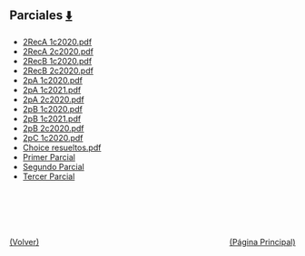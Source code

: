 
<html>
<body>
<h2>Parciales <a href="https://downgit.github.io/#/home?url=https://github.com/Apuntes-FIUBA/Apuntes-Electronica/tree/main/82 - Física/8201 - Fisica I/Examenes/Parciales" style="font-size:20px">  ⬇️ </a></h2>
<ul>
    <li><a href="2RecA 1c2020.pdf">2RecA 1c2020.pdf</a></li>
    <li><a href="2RecA 2c2020.pdf">2RecA 2c2020.pdf</a></li>
    <li><a href="2RecB 1c2020.pdf">2RecB 1c2020.pdf</a></li>
    <li><a href="2RecB 2c2020.pdf">2RecB 2c2020.pdf</a></li>
    <li><a href="2pA 1c2020.pdf">2pA 1c2020.pdf</a></li>
    <li><a href="2pA 1c2021.pdf">2pA 1c2021.pdf</a></li>
    <li><a href="2pA 2c2020.pdf">2pA 2c2020.pdf</a></li>
    <li><a href="2pB 1c2020.pdf">2pB 1c2020.pdf</a></li>
    <li><a href="2pB 1c2021.pdf">2pB 1c2021.pdf</a></li>
    <li><a href="2pB 2c2020.pdf">2pB 2c2020.pdf</a></li>
    <li><a href="2pC 1c2020.pdf">2pC 1c2020.pdf</a></li>
    <li><a href="Choice resueltos.pdf">Choice resueltos.pdf</a></li>
    <li><a href="Primer Parcial">Primer Parcial</a></li>
    <li><a href="Segundo Parcial">Segundo Parcial</a></li>
    <li><a href="Tercer Parcial">Tercer Parcial</a></li>
</ul>
</body>
</html>



<br><br><br><br><br><a href="../" style="float: left">(Volver)</a> <a href="https://apuntes-fiuba.github.io/Apuntes-Electronica" style="float: right">(Página Principal)</a>
